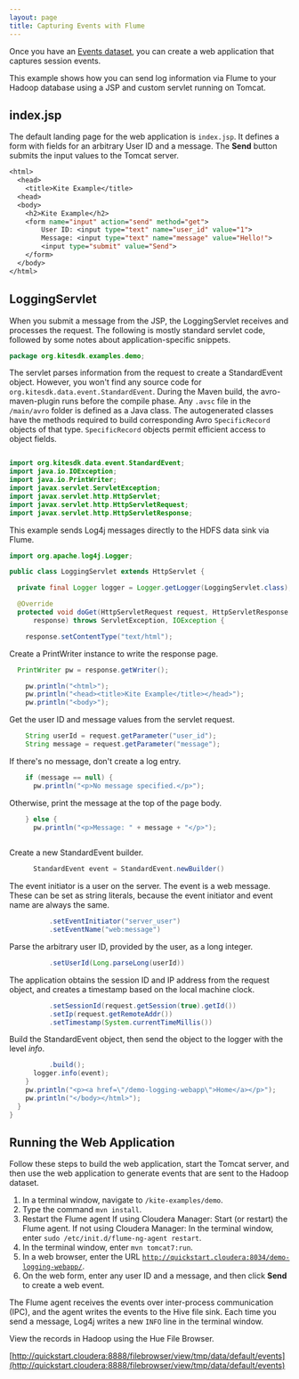 ```yaml
---
layout: page
title: Capturing Events with Flume
---
```


Once you have an [Events dataset][events], you can create a web application that captures session events.

This example shows how you can send log information via Flume to your Hadoop database using a JSP and custom servlet running on Tomcat.

[events]:{{site.baseurl}}/tutorials/create-events-dataset.html

## index.jsp

The default landing page for the web application is `index.jsp`. It defines a form with fields for an arbitrary User ID and a message. The __Send__ button submits the input values to the Tomcat server.

```JSP
<html>
  <head>
    <title>Kite Example</title>
  <head>
  <body>
    <h2>Kite Example</h2>
    <form name="input" action="send" method="get">
        User ID: <input type="text" name="user_id" value="1">
        Message: <input type="text" name="message" value="Hello!">
        <input type="submit" value="Send">
    </form>
  </body>
</html>
```

## LoggingServlet

When you submit a message from the JSP, the LoggingServlet receives and processes the request. The following is mostly standard servlet code, followed by some notes about application-specific snippets.

```Java
package org.kitesdk.examples.demo;
```

The servlet parses information from the request to create a StandardEvent object. However, you won't find any source code for `org.kitesdk.data.event.StandardEvent`. During the Maven build, the avro-maven-plugin runs before the compile phase. Any `.avsc` file in the `/main/avro` folder is defined as a Java class. The autogenerated classes have  the methods required to build corresponding Avro `SpecificRecord` objects of that type. `SpecificRecord` objects permit efficient access to object fields.

```Java

import org.kitesdk.data.event.StandardEvent;
import java.io.IOException;
import java.io.PrintWriter;
import javax.servlet.ServletException;
import javax.servlet.http.HttpServlet;
import javax.servlet.http.HttpServletRequest;
import javax.servlet.http.HttpServletResponse;

```

This example sends Log4j messages directly to the HDFS data sink via Flume.

```Java
import org.apache.log4j.Logger;

public class LoggingServlet extends HttpServlet {

  private final Logger logger = Logger.getLogger(LoggingServlet.class);

  @Override
  protected void doGet(HttpServletRequest request, HttpServletResponse
      response) throws ServletException, IOException {

    response.setContentType("text/html");
```    

Create a PrintWriter instance to write the response page.

```Java
  PrintWriter pw = response.getWriter();

    pw.println("<html>");
    pw.println("<head><title>Kite Example</title></head>");
    pw.println("<body>");
```

Get the user ID and message values from the servlet request.

```Java
    String userId = request.getParameter("user_id");
    String message = request.getParameter("message");
```

If there's no message, don't create a log entry.

```Java
    if (message == null) {
      pw.println("<p>No message specified.</p>");

```

Otherwise, print the message at the top of the page body.

```Java
    } else {
      pw.println("<p>Message: " + message + "</p>");
      
```

Create a new StandardEvent builder.

```Java
      StandardEvent event = StandardEvent.newBuilder()
```
The event initiator is a user on the server. The event is a web message. These can be set as string literals, because the event initiator and event name are always the same.

```Java
          .setEventInitiator("server_user")
          .setEventName("web:message")
```

Parse the arbitrary user ID, provided by the user, as a long integer.

```Java
          .setUserId(Long.parseLong(userId))

```

The application obtains the session ID and IP address from the request object, and creates a timestamp based on the local machine clock.

```Java
          .setSessionId(request.getSession(true).getId())
          .setIp(request.getRemoteAddr())
          .setTimestamp(System.currentTimeMillis())
```

Build the StandardEvent object, then send the object to the logger with the level _info_.

```Java
          .build();
      logger.info(event);
    }
    pw.println("<p><a href=\"/demo-logging-webapp\">Home</a></p>");
    pw.println("</body></html>");
  }
}
```

## Running the Web Application

Follow these steps to build the web application, start the Tomcat server, and then use the web application to generate events that are sent to the Hadoop dataset.

1. In a terminal window, navigate to `/kite-examples/demo`.
1. Type the command `mvn install`.
1. Restart the Flume agent
  If using Cloudera Manager: Start (or restart) the Flume agent.
  If not using Cloudera Manager: In the terminal window, enter  `sudo /etc/init.d/flume-ng-agent restart`.
1. In the terminal window, enter `mvn tomcat7:run`.
1. In a web browser, enter the URL [`http://quickstart.cloudera:8034/demo-logging-webapp/`][logging-app].
1. On the web form, enter any user ID and a message, and then click **Send** to create a web event. 

The Flume agent receives the events over inter-process communication (IPC), and the agent writes the events to the Hive file sink. Each time you send a message, Log4j writes a new `INFO` line in the terminal window.

View the records in Hadoop using the Hue File Browser.

[http://quickstart.cloudera:8888/filebrowser/view/tmp/data/default/events](http://quickstart.cloudera:8888/filebrowser/view/tmp/data/default/events)

[logging-app]:http://quickstart.cloudera:8034/demo-logging-webapp/